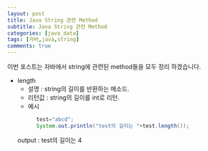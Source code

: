 ```yaml
---
layout: post
title: Java String 관련 Method
subtitle: Java String 관련 Method
categories: [java_data]
tags: [자바,java,string]
comments: true
---
```


이번 포스트는 자바에서 string에 관련된 method들을 모두 정리 하겠습니다.

* length
  - 설명 : string의 길이를 반환하는 메소드.
  - 리턴값 : string의 길이를 int로 리턴.
  - 예시
  ```java
  		test="abcd";
		System.out.println("test의 길이는 "+test.length());
  ```
  output : test의 길이는 4
